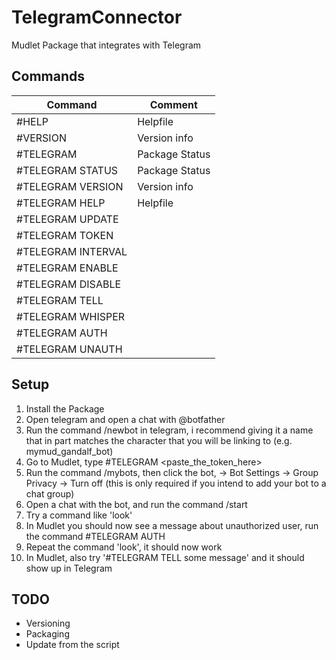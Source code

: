 # TelegramConnector
Mudlet Package that integrates with Telegram

## Commands

| Command            | Comment      |
| -------            | --------     |
| \#HELP             | Helpfile     |
| \#VERSION          | Version info |
| \#TELEGRAM         | Package Status |
| \#TELEGRAM STATUS  | Package Status |
| \#TELEGRAM VERSION | Version info |
| \#TELEGRAM HELP    | Helpfile     |
| \#TELEGRAM UPDATE             |              |
| \#TELEGRAM TOKEN <token> |              |
| \#TELEGRAM INTERVAL <seconds> |              |
| \#TELEGRAM ENABLE |     |
| \#TELEGRAM DISABLE |     |
| \#TELEGRAM TELL <username> <message> |     |
| \#TELEGRAM WHISPER <username> <message> |     |
| \#TELEGRAM AUTH <username> |     |
| \#TELEGRAM UNAUTH <username> |     |

## Setup

1. Install the Package
1. Open telegram and open a chat with @botfather
1. Run the command /newbot in telegram, i recommend giving it a name that in part matches the character that you will be linking to (e.g. mymud_gandalf_bot)
1. Go to Mudlet, type #TELEGRAM <paste_the_token_here>
1. Run the command /mybots, then click the bot, -> Bot Settings ->  Group Privacy -> Turn off
 (this is only required if you intend to add your bot to a chat group)
1. Open a chat with the bot, and run the command /start
1. Try a command like 'look'
1. In Mudlet you should now see a message about unauthorized user, run the command #TELEGRAM AUTH <username> 
1. Repeat the command 'look', it should now work
1. In Mudlet, also try '#TELEGRAM TELL <yourusername> some message' and it should show up in Telegram

## TODO
* Versioning
* Packaging
* Update from the script


